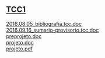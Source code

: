 <a href="http://arthurfelixgr.github.io/tcc/tcc1" target="_blank">TCC1</a>
----
<a href="http://docs.google.com/viewer?url=https://github.com/arthurfelixgr/tcc/raw/master/tcc1/2016.08.05_bibliografia.tcc.doc" target="_blank">2016.08.05_bibliografia.tcc.doc</a><br>
<a href="http://docs.google.com/viewer?url=https://github.com/arthurfelixgr/tcc/raw/master/tcc1/2016.09.16_sumario-provisorio.tcc.doc" target="_blank">2016.09.16_sumario-provisorio.tcc.doc</a><br>
<a href="http://docs.google.com/viewer?url=https://github.com/arthurfelixgr/tcc/raw/master/tcc1/preprojeto.doc" target="_blank">preprojeto.doc</a><br>
<a href="http://docs.google.com/viewer?url=https://github.com/arthurfelixgr/tcc/raw/master/tcc1/projeto.doc" target="_blank">projeto.doc</a><br>
<a href="http://docs.google.com/viewer?url=https://github.com/arthurfelixgr/tcc/raw/master/tcc1/projeto.pdf" target="_blank">projeto.pdf</a><br>
